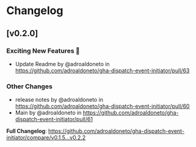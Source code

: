 # Changelog


## [v0.2.0]
<!-- Release notes generated using configuration in .github/release.yaml at gh-cli -->

### Exciting New Features 🎉
* Update Readme by @adroaldoneto in https://github.com/adroaldoneto/gha-dispatch-event-initiator/pull/63
### Other Changes
* release notes by @adroaldoneto in https://github.com/adroaldoneto/gha-dispatch-event-initiator/pull/60
* Main by @adroaldoneto in https://github.com/adroaldoneto/gha-dispatch-event-initiator/pull/61


**Full Changelog**: https://github.com/adroaldoneto/gha-dispatch-event-initiator/compare/v0.1.5...v0.2.2

